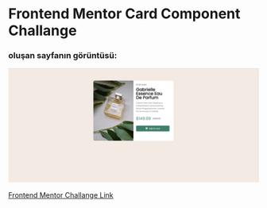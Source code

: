# Frontend Mentor Card Component Challange


### oluşan sayfanın görüntüsü: 
![image](./img/card-component.PNG)


[Frontend Mentor Challange Link](https://www.frontendmentor.io/challenges/product-preview-card-component-GO7UmttRfa) 

